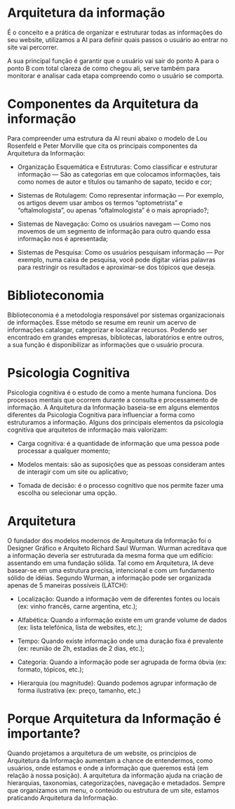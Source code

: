# Arquitetura da informação 

É o conceito e a prática de organizar e estruturar todas as informações do seu website, utilizamos a AI para definir quais passos o usuário ao entrar no site vai percorrer. 

A sua principal função é garantir que o usuário vai sair do ponto A para o ponto B com total clareza de como chegou ali, serve também para monitorar e analisar cada etapa compreendo como o usuário se comporta.

# Componentes da Arquitetura da informação 

Para compreender uma estrutura da AI reuni abaixo o modelo de Lou Rosenfeld e Peter Morville que cita os principais componentes da Arquitetura da Informação:

* Organização Esquemática e Estruturas: Como classificar e estruturar informação — São as categorias em que colocamos informações, tais como nomes de autor e títulos ou tamanho de sapato, tecido e cor;

* Sistemas de Rotulagem: Como representar informação — Por exemplo, os artigos devem usar ambos os termos “optometrista” e “oftalmologista”, ou apenas “oftalmologista” é o mais apropriado?;

* Sistemas de Navegação: Como os usuários navegam — Como nos movemos de um segmento de informação para outro quando essa informação nos é apresentada;

* Sistemas de Pesquisa: Como os usuários pesquisam informação — Por exemplo, numa caixa de pesquisa, você pode digitar várias palavras para restringir os resultados e aproximar-se dos tópicos que deseja.

# Biblioteconomia

Biblioteconomia é a metodologia responsável por sistemas organizacionais de informações. Esse método se resume em reunir um acervo de informações catalogar, categorizar e localizar recursos. Podendo ser encontrado em grandes empresas, bibliotecas, laboratórios e entre outros, a sua função é disponibilizar as informações que o usuário procura.


# Psicologia Cognitiva

Psicologia cognitiva é o estudo de como a mente humana funciona. Dos processos mentais que ocorrem durante a consulta e processamento de informação. A Arquitetura da Informação baseia-se em alguns elementos diferentes da Psicologia Cognitiva para influenciar a forma como estruturamos a informação. Alguns dos principais elementos da psicologia cognitiva que arquitetos de informação mais valorizam:

* Carga cognitiva: é a quantidade de informação que uma pessoa pode processar a qualquer momento;

* Modelos mentais: são as suposições que as pessoas consideram antes de interagir com um site ou aplicativo;

* Tomada de decisão: é o processo cognitivo que nos permite fazer uma escolha ou selecionar uma opção.

# Arquitetura

O fundador dos modelos modernos de Arquitetura da Informação foi o Designer Gráfico e Arquiteto Richard Saul Wurman.
Wurman acreditava que a informação deveria ser estruturada da mesma forma que um edifício: assentando em uma fundação sólida. Tal como em Arquitetura, IA deve basear-se em uma estrutura precisa, intencional e com um fundamento sólido de idéias.
Segundo Wurman, a informação pode ser organizada apenas de 5 maneiras possíveis (LATCH):

* Localização: Quando a informação vem de diferentes fontes ou locais (ex: vinho francês, carne argentina, etc.);

* Alfabética: Quando a informação existe em um grande volume de dados (ex: lista telefónica, lista de websites, etc.);

* Tempo: Quando existe informação onde uma duração fixa é prevalente (ex: reunião de 2h, estadias de 2 dias, etc.);

* Categoria: Quando a informação pode ser agrupada de forma óbvia (ex: formato, tópicos, etc.);

* Hierarquia (ou magnitude): Quando podemos agrupar informação de forma ilustrativa (ex: preço, tamanho, etc.)

# Porque Arquitetura da Informação é importante?

Quando projetamos a arquitetura de um website, os princípios de Arquitetura da Informação aumentam a chance de entendermos, como usuários, onde estamos e onde a informação que queremos está (em relação à nossa posição). A arquitetura da informação ajuda na criação de hierarquias, taxonomias, categorizações, navegação e metadados. Sempre que organizamos um menu, o conteúdo ou estrutura de um site, estamos praticando Arquitetura da Informação.